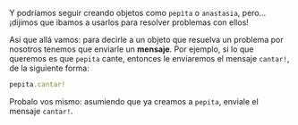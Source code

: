 Y podríamos seguir creando objetos como `pepìta` o `anastasia`, pero... ¡dijimos que ibamos a usarlos para resolver problemas con ellos!

Así que allá vamos: para decirle a un objeto que resuelva un problema por nosotros tenemos que enviarle un **mensaje**. Por ejemplo, si lo que queremos es que `pepita` cante, entonces le enviaremos el mensaje `cantar!`, de la siguiente forma:

```ruby
pepita.cantar!
```

Probalo vos mismo: asumiendo que ya creamos a `pepita`, enviale el mensaje `cantar!`.